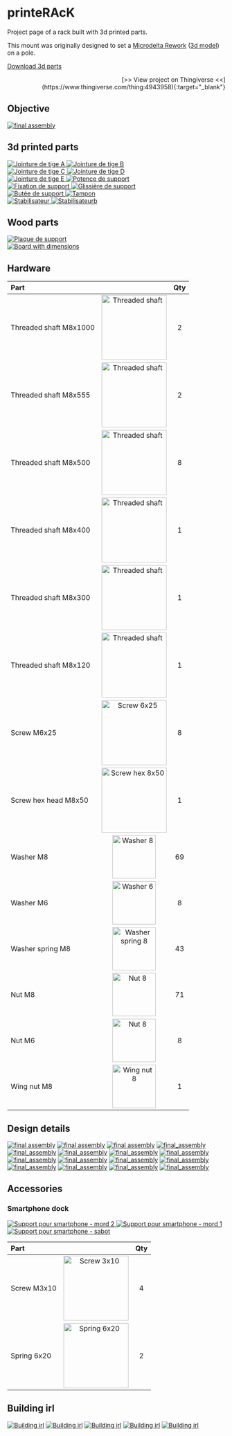 # printeRAcK

Project page of a rack built with 3d printed parts.

This mount was originally designed to set a [Microdelta Rework](https://www.reprap-france.com/produit/1234568619-imprimante-3d-microdelta-rework) ([3d model](https://sketchfab.com/3d-models/micro-delta-rework-by-emotion-tech-91a2beeb78f4422ebaeff0f6781fef17)) on a pole.

[Download 3d parts](https://github.com/benjamin-feron/printeRAcK/raw/main/3d_parts.zip)

<span style="display:inline-block;width:100%;text-align:right">
  [>> View project on Thingiverse <<](https://www.thingiverse.com/thing:4943958){:target="_blank"}
</span>

## Objective

[![final assembly](assets/images/rendering/Assemblage%20final%20v125b.png)](assets/images/rendering/Assemblage%20final%20v125b.png)

## 3d printed parts

<div class="img-group">
  <a href="assets/images/preview/Jointure%20de%20tiges%20A%20v16.png" _target="blank">
    <img src="assets/images/preview/Jointure%20de%20tiges%20A%20v16.png" alt="Jointure de tige A">
  </a>
  <a href="assets/images/preview/Jointure%20de%20tiges%20B%20v8.png" _target="blank">
    <img src="assets/images/preview/Jointure%20de%20tiges%20B%20v8.png" alt="Jointure de tige B">
  </a>
</div>
<div class="img-group">
  <a href="assets/images/preview/Jointure%20de%20tiges%20C%20v36.png" _target="blank">
    <img src="assets/images/preview/Jointure%20de%20tiges%20C%20v36.png" alt="Jointure de tige C">
  </a>
  <a href="assets/images/preview/Jointure%20de%20tiges%20D%20v9.png" _target="blank">
    <img src="assets/images/preview/Jointure%20de%20tiges%20D%20v9.png" alt="Jointure de tige D">
  </a>
</div>
<div class="img-group">
  <a href="assets/images/preview/Jointure%20de%20tiges%20E%20v3.png" _target="blank">
    <img src="assets/images/preview/Jointure%20de%20tiges%20E%20v3.png" alt="Jointure de tige E">
  </a>
  <a href="assets/images/preview/Potence%20de%20support%20v7.png" _target="blank">
    <img src="assets/images/preview/Potence%20de%20support%20v7.png" alt="Potence de support">
  </a>
</div>
<div class="img-group">
  <a href="assets/images/preview/Fixation%20de%20support%20v11.png" _target="blank">
    <img src="assets/images/preview/Fixation%20de%20support%20v11.png" alt="Fixation de support">
  </a>
  <a href="assets/images/preview/Glissi%C3%A8re%20de%20support%20v16.png" _target="blank">
    <img src="assets/images/preview/Glissi%C3%A8re%20de%20support%20v16.png" alt="Glissière de support">
  </a>
</div>
<div class="img-group">
  <a href="assets/images/preview/But%C3%A9e%20de%20support%20v6.png" _target="blank">
    <img src="assets/images/preview/But%C3%A9e%20de%20support%20v6.png" alt="Butée de support">
  </a>
  <a href="assets/images/preview/Tampon%20v2.png" _target="blank">
    <img src="assets/images/preview/Tampon%20v2.png" alt="Tampon">
  </a>
</div>
<div class="img-group">
  <a href="assets/images/preview/Stabilisateur%20v41.png" _target="blank">
    <img src="assets/images/preview/Stabilisateur%20v41.png" alt="Stabilisateur">
  </a>
  <a href="assets/images/preview/Stabilisateur%20v41b.png" _target="blank">
    <img src="assets/images/preview/Stabilisateur%20v41b.png" alt="Stabilisateurb">
  </a>
</div>

## Wood parts

<div class="img-group">
  <a href="assets/images/preview/Plaque%20de%20support%20v19.png" _target="blank">
    <img src="assets/images/preview/Plaque%20de%20support%20v19.png" alt="Plaque de support">
  </a>
</div>
<div class="img-group">
  <a href="assets/images/preview/Board%20v28.png" _target="blank">
    <img src="assets/images/preview/Board%20v28.png" alt="Board with dimensions">
  </a>
</div>

## Hardware

| Part                   |                                                                                            | Qty |
|:-----------------------|:------------------------------------------------------------------------------------------:|:---:|
| Threaded shaft M8x1000 | <img src="assets/images/hardware/threaded_shaft.png"  alt="Threaded shaft"  width="150px"> | 2   |
| Threaded shaft M8x555  | <img src="assets/images/hardware/threaded_shaft.png"  alt="Threaded shaft"  width="150px"> | 2   |
| Threaded shaft M8x500  | <img src="assets/images/hardware/threaded_shaft.png"  alt="Threaded shaft"  width="150px"> | 8   |
| Threaded shaft M8x400  | <img src="assets/images/hardware/threaded_shaft.png"  alt="Threaded shaft"  width="150px"> | 1   |
| Threaded shaft M8x300  | <img src="assets/images/hardware/threaded_shaft.png"  alt="Threaded shaft"  width="150px"> | 1   |
| Threaded shaft M8x120  | <img src="assets/images/hardware/threaded_shaft.png"  alt="Threaded shaft"  width="150px"> | 1   |
| Screw M6x25            | <img src="assets/images/hardware/screw_6x25.jpg"      alt="Screw 6x25"      width="150px"> | 8   |
| Screw hex head M8x50   | <img src="assets/images/hardware/screw_hex_8x50.jpg"  alt="Screw hex 8x50"  width="150px"> | 1   |
| Washer M8              | <img src="assets/images/hardware/washer_8.webp"       alt="Washer 8"        width="100px"> | 69  |
| Washer M6              | <img src="assets/images/hardware/washer_6.jpg"        alt="Washer 6"        width="100px"> | 8   |
| Washer spring M8       | <img src="assets/images/hardware/washer_spring_8.png" alt="Washer spring 8" width="100px"> | 43  |
| Nut M8                 | <img src="assets/images/hardware/nut_8.jpg"           alt="Nut 8"           width="100px"> | 71  |
| Nut M6                 | <img src="assets/images/hardware/nut_8.jpg"           alt="Nut 8"           width="100px"> | 8   |
| Wing nut M8            | <img src="assets/images/hardware/wing_nut_8.jpg"      alt="Wing nut 8"      width="100px"> | 1   |


## Design details

[![final assembly](assets/images/rendering/Assemblage%20final%20v117h.png)](assets/images/rendering/Assemblage%20final%20v117h.png)
[![final assembly](assets/images/rendering/Assemblage%20final%20v125b.png)](assets/images/rendering/Assemblage%20final%20v125b.png)
[![final assembly](assets/images/rendering/Assemblage%20final%20v124.png)](assets/images/rendering/Assemblage%20final%20v124.png)
[![final_assembly](assets/images/rendering/Assemblage%20final%20v125.png)](assets/images/rendering/Assemblage%20final%20v125.png)
[![final_assembly](assets/images/rendering/Assemblage%20final%20v104.png)](assets/images/rendering/Assemblage%20final%20v104.png)
[![final_assembly](assets/images/rendering/Assemblage%20final%20v117.png)](assets/images/rendering/Assemblage%20final%20v117.png)
[![final_assembly](assets/images/rendering/Assemblage%20final%20v117c.png)](assets/images/rendering/Assemblage%20final%20v117c.png)
[![final_assembly](assets/images/rendering/Assemblage%20final%20v133.png)](assets/images/rendering/Assemblage%20final%20v133.png)
[![final_assembly](assets/images/rendering/Assemblage%20final%20v117b.png)](assets/images/rendering/Assemblage%20final%20v117b.png)
[![final_assembly](assets/images/rendering/Assemblage%20final%20v79.png)](assets/images/rendering/Assemblage%20final%20v79.png)
[![final_assembly](assets/images/rendering/Assemblage%20final%20v117d.png)](assets/images/rendering/Assemblage%20final%20v117d.png)
[![final_assembly](assets/images/rendering/Assemblage%20final%20v117e.png)](assets/images/rendering/Assemblage%20final%20v117e.png)
[![final_assembly](assets/images/rendering/Assemblage%20final%20v117f.png)](assets/images/rendering/Assemblage%20final%20v117f.png)
[![final_assembly](assets/images/rendering/Assemblage%20final%20v117g.png)](assets/images/rendering/Assemblage%20final%20v117g.png)
[![final_assembly](assets/images/rendering/Assemblage%20final%20v133b.png)](assets/images/rendering/Assemblage%20final%20v133b.png)
[![final_assembly](assets/images/rendering/Assemblage%20final%20v135.png)](assets/images/rendering/Assemblage%20final%20v135.png)

## Accessories

### Smartphone dock

<div class="img-group">
  <a href="assets/images/preview/Support%20pour%20smartphone%20v20%20-%20mord%202.png" _target="blank">
    <img src="assets/images/preview/Support%20pour%20smartphone%20v20%20-%20mord%202.png" alt="Support pour smartphone - mord 2">
  </a>
  <a href="assets/images/preview/Support%20pour%20smartphone%20v20%20-%20mord%201.png" _target="blank">
    <img src="assets/images/preview/Support%20pour%20smartphone%20v20%20-%20mord%201.png" alt="Support pour smartphone - mord 1">
  </a>
  <a href="assets/images/preview/Support%20pour%20smartphone%20v20%20-%20sabot.png" _target="blank">
    <img src="assets/images/preview/Support%20pour%20smartphone%20v20%20-%20sabot.png" alt="Support pour smartphone - sabot">
  </a>
</div>

| Part        |                                                                                    | Qty |
|:------------|:----------------------------------------------------------------------------------:|:---:|
| Screw M3x10 | <img src="assets/images/hardware/screw_3x10.png"  alt="Screw 3x10"  width="150px"> | 4   |
| Spring 6x20 | <img src="assets/images/hardware/spring_6x20.png" alt="Spring 6x20" width="150px"> | 2   |

## Building irl

[![Building irl](assets/images/photos/IMG_20210828_160653.jpg)](assets/images/photos/IMG_20210828_160653.jpg)
[![Building irl](assets/images/photos/IMG_20210825_162620.jpg)](assets/images/photos/IMG_20210825_162620.jpg)
[![Building irl](assets/images/photos/IMG_20210828_162214.jpg)](assets/images/photos/IMG_20210828_162214.jpg)
[![Building irl](assets/images/photos/IMG_20210828_161848.jpg)](assets/images/photos/IMG_20210828_161848.jpg)
[![Building irl](assets/images/photos/IMG_20210828_161903.jpg)](assets/images/photos/IMG_20210828_161903.jpg)
